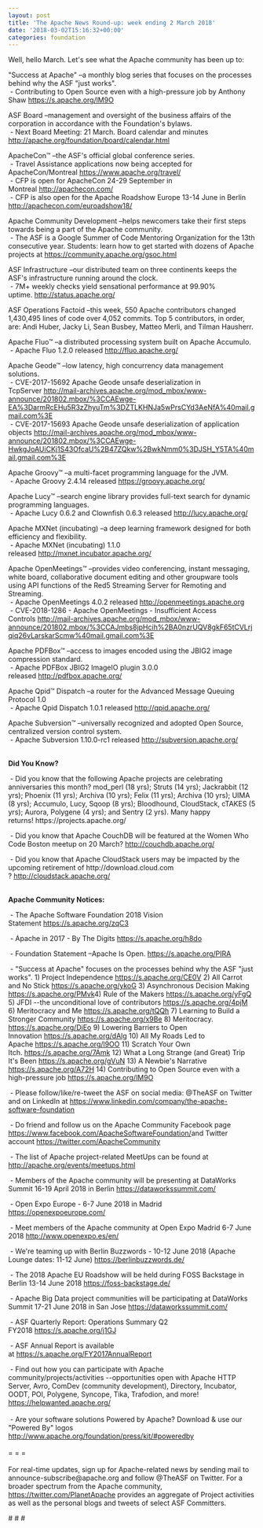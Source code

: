 ```yaml
---
layout: post
title: 'The Apache News Round-up: week ending 2 March 2018'
date: '2018-03-02T15:16:32+00:00'
categories: foundation
---
```

<div>Well, hello March. Let's see what the Apache community has been up to:</div> 
  <div> 
    <div> 
      <p>&quot;Success at Apache&quot;&nbsp;–a monthly blog series that focuses on the processes behind why the ASF &quot;just works&quot;.<br />&nbsp;- Contributing to Open Source even with a high-pressure job by Anthony Shaw&nbsp;<a href="https://s.apache.org/lM9O">https://s.apache.org/lM9O</a></p> 
      <p>ASF Board –management and oversight of the business affairs of the corporation in accordance with the Foundation's bylaws.<br />&nbsp;- Next Board Meeting: 21 March. Board calendar and minutes <a href="http://apache.org/foundation/board/calendar.html">http://apache.org/foundation/board/calendar.html</a></p> 
    </div> 
    <p>ApacheCon™ –the ASF's official global conference series.<br />&nbsp;- Travel Assistance applications now being accepted for ApacheCon/Montreal&nbsp;<a href="https://www.apache.org/travel/">https://www.apache.org/travel/</a><br />&nbsp;- CFP is open for ApacheCon 24-29 September in Montreal&nbsp;<a href="http://apachecon.com/">http://apachecon.com/</a><br />&nbsp;- CFP is also open for the Apache Roadshow Europe 13-14 June in Berlin <a href="http://apachecon.com/euroadshow18/">http://apachecon.com/euroadshow18/</a></p> 
    <p>Apache Community Development –helps newcomers take their first steps towards being a part of the Apache community.<br />&nbsp;- The ASF is a Google Summer of Code Mentoring Organization for the 13th consecutive year. Students: learn how to get started with dozens of Apache projects at <a href="https://community.apache.org/gsoc.html">https://community.apache.org/gsoc.html</a></p> 
    <p>ASF Infrastructure –our distributed team on three continents keeps the ASF's infrastructure running around the clock.<br />&nbsp;- 7M+ weekly checks yield sensational performance at 99.90% uptime.&nbsp;<a href="http://status.apache.org/">http://status.apache.org/</a></p> 
    <p>ASF Operations Factoid&nbsp;–this week, 550 Apache contributors changed 1,430,495 lines of code over 4,052 commits. Top 5 contributors, in order, are: Andi Huber, Jacky Li, Sean Busbey, Matteo Merli, and Tilman Hausherr.</p> 
    <p>Apache Fluo™ –a distributed processing system built on Apache Accumulo.<br />&nbsp;-&nbsp;Apache Fluo 1.2.0 released&nbsp;<a href="http://fluo.apache.org/">http://fluo.apache.org/</a></p> 
    <p>Apache Geode™ –low latency, high concurrency data management solutions.<br />&nbsp;-&nbsp;CVE-2017-15692 Apache Geode unsafe deserialization in TcpServer&nbsp;<a href="http://mail-archives.apache.org/mod_mbox/www-announce/201802.mbox/%3CCAEwge-EA%3DarmRcEHu5R3zZhyuTm%3DZTLKHNJa5wPrsCYd3AeNfA%40mail.gmail.com%3E">http://mail-archives.apache.org/mod_mbox/www-announce/201802.mbox/%3CCAEwge-EA%3DarmRcEHu5R3zZhyuTm%3DZTLKHNJa5wPrsCYd3AeNfA%40mail.gmail.com%3E</a><br />&nbsp;-&nbsp;CVE-2017-15693 Apache Geode unsafe deserialization of application objects&nbsp;<a href="http://mail-archives.apache.org/mod_mbox/www-announce/201802.mbox/%3CCAEwge-HwkgJoAUiCKj1S43OfcaU%2B47ZQkw%2BwkNmm0%3DJSH_Y5TA%40mail.gmail.com%3E">http://mail-archives.apache.org/mod_mbox/www-announce/201802.mbox/%3CCAEwge-HwkgJoAUiCKj1S43OfcaU%2B47ZQkw%2BwkNmm0%3DJSH_Y5TA%40mail.gmail.com%3E</a></p> 
    <p>Apache Groovy™ –a multi-facet programming language for the JVM.<br />&nbsp;-&nbsp;Apache Groovy 2.4.14 released&nbsp;<a href="https://groovy.apache.org/">https://groovy.apache.org/</a></p> 
    <p>Apache Lucy™ –search engine library provides full-text search for dynamic programming languages.<br />&nbsp;- Apache Lucy 0.6.2 and Clownfish 0.6.3 released <a href="http://lucy.apache.org/">http://lucy.apache.org/</a></p> 
    <p>Apache MXNet (incubating)&nbsp;–a deep learning framework designed for both efficiency and flexibility.<br />&nbsp;-&nbsp;Apache MXNet (incubating) 1.1.0 released&nbsp;<a href="http://mxnet.incubator.apache.org/">http://mxnet.incubator.apache.org/</a></p> 
    <p>Apache OpenMeetings™ –provides video conferencing, instant messaging, white board, collaborative document editing and other groupware tools using API functions of the Red5 Streaming Server for Remoting and Streaming.<br />&nbsp;- Apache OpenMeetings 4.0.2 released&nbsp;<a href="http://openmeetings.apache.org">http://openmeetings.apache.org</a><br />&nbsp;-&nbsp;CVE-2018-1286 - Apache OpenMeetings - Insufficient Access Controls&nbsp;<a href="http://mail-archives.apache.org/mod_mbox/www-announce/201802.mbox/%3CCAJmbs8jpHcih%2BA0nzrUQV8gkF65tCVLrjqiq26vLarskarScmw%40mail.gmail.com%3E">http://mail-archives.apache.org/mod_mbox/www-announce/201802.mbox/%3CCAJmbs8jpHcih%2BA0nzrUQV8gkF65tCVLrjqiq26vLarskarScmw%40mail.gmail.com%3E</a></p> 
    <p>Apache PDFBox™ –access to images encoded using the JBIG2 image compression standard.<br />&nbsp;-&nbsp;Apache PDFBox JBIG2 ImageIO plugin 3.0.0 released&nbsp;<a href="http://pdfbox.apache.org/">http://pdfbox.apache.org/</a></p> 
    <p>Apache Qpid™ Dispatch –a router for the Advanced Message Queuing Protocol 1.0<br />&nbsp;-&nbsp;Apache Qpid Dispatch 1.0.1 released&nbsp;<a href="http://qpid.apache.org/">http://qpid.apache.org/</a></p> 
    <p><a href="http://qpid.apache.org/"></a>Apache Subversion™ –universally recognized and adopted Open Source, centralized version control system.<br />&nbsp;-&nbsp;Apache Subversion 1.10.0-rc1 released&nbsp;<a href="http://subversion.apache.org/">http://subversion.apache.org/</a><br /><br /></p> 
    <p><strong>Did You Know?</strong></p> 
    <div> 
      <p>&nbsp;- Did you know that the following Apache projects are celebrating anniversaries this month? mod_perl (18 yrs); Struts (14 yrs); Jackrabbit (12 yrs); Phoenix (11 yrs); Archiva (10 yrs); Felix (11 yrs); Archiva (10 yrs); UIMA (8 yrs); Accumulo, Lucy, Sqoop (8 yrs); Bloodhound, CloudStack, cTAKES (5 yrs); Aurora, Polygene (4 yrs); and Sentry (2 yrs). Many happy returns!&nbsp;https://projects.apache.org/</p> 
      <p>&nbsp;- Did you know that Apache CouchDB will be featured at the Women Who Code Boston meetup on 20 March?&nbsp;<a href="http://couchdb.apache.org/">http://couchdb.apache.org/</a></p> 
      <p>&nbsp;- Did you know that Apache CloudStack users may be impacted by the upcoming retirement of http://download.cloud.com ?&nbsp;<a href="http://cloudstack.apache.org/">http://cloudstack.apache.org/</a><br /><br /></p> 
    </div> 
    <div><strong>Apache Community Notices:</strong></div> 
    <p>&nbsp;- The Apache Software Foundation 2018 Vision Statement&nbsp;<a href="https://s.apache.org/zqC3">https://s.apache.org/zqC3</a></p> 
    <p>&nbsp;- Apache in 2017 - By The Digits&nbsp;<a href="https://s.apache.org/h8do">https://s.apache.org/h8do</a></p> 
    <p>&nbsp;- Foundation Statement –Apache Is Open. <a href="https://s.apache.org/PIRA">https://s.apache.org/PIRA</a></p> 
    <div> 
      <p>&nbsp;- &quot;Success at Apache&quot; focuses on the processes behind why the ASF &quot;just works&quot;. 1) Project Independence <a href="https://s.apache.org/CE0V">https://s.apache.org/CE0V</a> 2) All Carrot and No Stick <a href="https://s.apache.org/ykoG">https://s.apache.org/ykoG</a> 3) Asynchronous Decision Making <a href="https://s.apache.org/PMvk%20">https://s.apache.org/PMvk</a>4) Rule of the Makers <a href="https://s.apache.org/yFgQ">https://s.apache.org/yFgQ</a> 5) JFDI --the unconditional love of contributors <a href="https://s.apache.org/4pjM">https://s.apache.org/4pjM</a> 6) Meritocracy and Me <a href="https://s.apache.org/tQQh">https://s.apache.org/tQQh</a> 7) Learning to Build a Stronger Community <a href="https://s.apache.org/x9Be">https://s.apache.org/x9Be</a>&nbsp;8) Meritocracy. <a href="https://s.apache.org/DiEo">https://s.apache.org/DiEo</a>&nbsp;9) Lowering Barriers to Open Innovation&nbsp;<a href="https://s.apache.org/dAlg">https://s.apache.org/dAlg</a>&nbsp;10) All My Roads Led to Apache&nbsp;<a href="https://s.apache.org/l9OO">https://s.apache.org/l9OO</a>&nbsp;11) Scratch Your Own Itch.&nbsp;<a href="https://s.apache.org/7Amk">https://s.apache.org/7Amk</a>&nbsp;12) What a Long Strange (and Great) Trip It's Been&nbsp;<a href="https://s.apache.org/gVuN">https://s.apache.org/gVuN</a>&nbsp;13) A Newbie's Narrative <a href="https://s.apache.org/A72H">https://s.apache.org/A72H</a>&nbsp;14)&nbsp;Contributing to Open Source even with a high-pressure job <a href="https://s.apache.org/lM9O">https://s.apache.org/lM9O</a></p> 
    </div> 
    <div> 
      <p>&nbsp;- Please follow/like/re-tweet the ASF on social media: @TheASF on Twitter and on LinkedIn at <a href="https://www.linkedin.com/company/the-apache-software-foundation">https://www.linkedin.com/company/the-apache-software-foundation</a></p> 
      <p>&nbsp;- Do friend and follow us on the Apache Community Facebook page <a href="https://www.facebook.com/ApacheSoftwareFoundation/">https://www.facebook.com/ApacheSoftwareFoundation/</a>and Twitter account <a href="https://twitter.com/ApacheCommunity">https://twitter.com/ApacheCommunity</a></p> 
    </div> 
    <div> 
      <p><a href="https://feathercast.apache.org/"></a></p> 
    </div> 
    <div> 
      <p>&nbsp;- The list of Apache project-related MeetUps can be found at <a href="https://twitter.com/ApacheCommunity">http://apache.org/events/meetups.html</a> </p> 
      <p>&nbsp;- Members of the Apache community will be presenting at DataWorks Summit 16-19 April 2018 in Berlin&nbsp;<a href="https://dataworkssummit.com/">https://dataworkssummit.com/</a></p> 
      <p>&nbsp;- Open Expo Europe - 6-7 June 2018 in Madrid <a href="https://openexpoeurope.com/">https://openexpoeurope.com/</a></p> 
      <p>&nbsp;- Meet members of the Apache community at Open Expo Madrid 6-7 June 2018&nbsp;<a href="http://www.openexpo.es/en/">http://www.openexpo.es/en/</a></p> 
      <p>&nbsp;- We're teaming up with Berlin Buzzwords - 10-12 June 2018 (Apache Lounge dates: 11-12 June) <a href="https://berlinbuzzwords.de/">https://berlinbuzzwords.de/</a></p> 
      <p>&nbsp;- The 2018 Apache EU Roadshow will be held during FOSS Backstage in Berlin 13-14 June 2018&nbsp;<a href="https://foss-backstage.de/">https://foss-backstage.de/</a></p> 
    </div> 
    <div> 
      <p>&nbsp;- Apache Big Data project communities will be participating at DataWorks Summit 17-21 June 2018 in San Jose <a href="https://dataworkssummit.com/">https://dataworkssummit.com/</a></p> 
      <p>&nbsp;- ASF Quarterly Report: Operations Summary Q2 FY2018&nbsp;<a href="https://s.apache.org/j1GJ">https://s.apache.org/j1GJ</a></p> 
    </div> 
    <div> 
      <p>&nbsp;- ASF Annual Report is available at&nbsp;<a href="https://s.apache.org/FY2017AnnualReport">https://s.apache.org/FY2017AnnualReport</a></p> 
    </div> 
    <div>&nbsp;- Find out how you can participate with Apache community/projects/activities --opportunities open with Apache HTTP Server, Avro, ComDev (community development), Directory, Incubator, OODT, POI, Polygene, Syncope, Tika, Trafodion, and more! <a href="https://helpwanted.apache.org/">https://helpwanted.apache.org/</a></div> 
    <div><br /></div> 
    <div>&nbsp;- Are your software solutions Powered by Apache? Download &amp; use our &quot;Powered By&quot; logos <a href="http://www.apache.org/foundation/press/kit/#poweredby">http://www.apache.org/foundation/press/kit/#poweredby</a></div> 
    <div><br /></div> 
    <div>= = =</div> 
    <div><br /></div> 
    <div>For real-time updates, sign up for Apache-related news by sending mail to announce-subscribe@apache.org and follow @TheASF on Twitter. For a broader spectrum from the Apache community, <a href="https://twitter.com/PlanetApache">https://twitter.com/PlanetApache</a> provides an aggregate of Project activities as well as the personal blogs and tweets of select ASF Committers.</div> 
    <p># # #</p> 
  </div>
